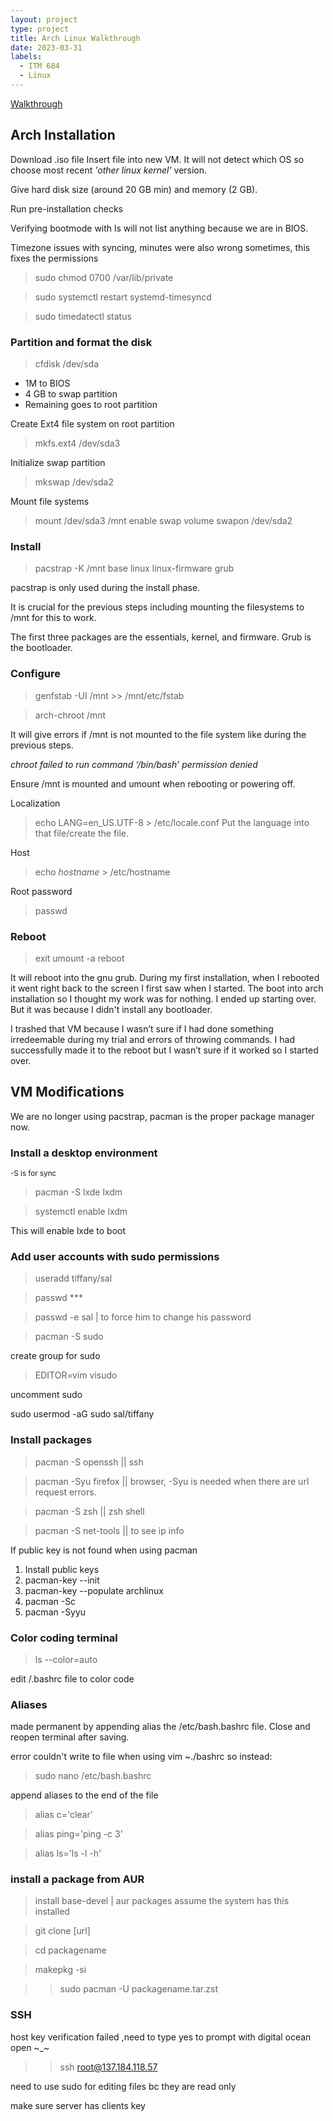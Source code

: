 ```yaml
---
layout: project
type: project
title: Arch Linux Walkthrough
date: 2023-03-31
labels:
  - ITM 684
  - Linux
---
```


[Walkthrough](https://youtu.be/h8iPbtUfVOk)

## Arch Installation
Download .iso file 
Insert file into new VM. It will not detect which OS so choose most recent *'other linux kernel'* version.

Give hard disk size (around 20 GB min) and memory (2 GB).

Run pre-installation checks

Verifying bootmode with ls will not list anything because we are in BIOS. 

Timezone issues with syncing, minutes were also wrong sometimes, this fixes the permissions 
> sudo chmod 0700 /var/lib/private

> sudo systemctl restart systemd-timesyncd

> sudo timedatectl status

### Partition and format the disk
>cfdisk /dev/sda
- 1M to BIOS
- 4 GB to swap partition
- Remaining goes to root partition

Create Ext4 file system on root partition
>mkfs.ext4 /dev/sda3

Initialize swap partition
>mkswap /dev/sda2

Mount file systems
>mount /dev/sda3 /mnt
enable swap volume
>swapon /dev/sda2

### Install
>pacstrap -K /mnt base linux linux-firmware grub 

pacstrap is only used during the install phase. 

It is crucial for the previous steps including mounting the filesystems to /mnt for this to work. 

The first three packages are the essentials, kernel, and firmware. Grub is the bootloader.

### Configure
>genfstab -UI /mnt >> /mnt/etc/fstab

>arch-chroot /mnt

It will give errors if /mnt is not mounted to the file system like during the previous steps.

*chroot failed to run command ‘/bin/bash’ permission denied*

Ensure /mnt is mounted and umount when rebooting or powering off.

Localization
>echo LANG=en_US.UTF-8 > /etc/locale.conf
Put the language into that file/create the file. 

Host
>echo *hostname* > /etc/hostname

Root password
>passwd

### Reboot 
>exit
>umount -a
>reboot

It will reboot into the gnu grub. During my first installation, when I rebooted it went right back to the screen I first saw when I started. The boot into arch installation so I thought my work was for nothing. I ended up starting over. But it was because I didn't install any bootloader. 

I trashed that VM because I wasn’t sure if I had done something irredeemable during my trial and errors of throwing commands. I had successfully made it to the reboot but I wasn’t sure if it worked so I started over. 
## VM Modifications
We are no longer using pacstrap, pacman is the proper package manager now. 

### Install a desktop environment
<sub>-S is for sync</sub>

>pacman -S lxde lxdm

>systemctl enable lxdm

This will enable lxde to boot

### Add user accounts with sudo permissions

>useradd tiffany/sal

>passwd ***

>passwd -e sal | to force him to change his password

>pacman -S sudo

create group for sudo 

>EDITOR=vim visudo 

uncomment sudo 

sudo usermod -aG sudo sal/tiffany

### Install packages
>pacman -S openssh || ssh

>pacman -Syu firefox || browser, -Syu is needed when there are url request errors.

>pacman -S zsh || zsh shell

>pacman -S net-tools || to see ip info


If public key is not found when using pacman
1. Install public keys
2. pacman-key --init
3. pacman-key --populate archlinux
4. pacman -Sc
4. pacman -Syyu

### Color coding terminal

>ls --color=auto

edit /.bashrc file to color code

### Aliases

made permanent by appending alias the /etc/bash.bashrc file. Close and reopen terminal after saving.

error couldn't write to file when using vim ~./bashrc so instead:

>sudo nano /etc/bash.bashrc

append aliases to the end of the file

>alias c='clear'

>alias ping='ping -c 3'

>alias ls='ls -l -h'

### install a package from AUR

>install base-devel | aur packages assume the system has this installed

>git clone [url]

>cd packagename

>makepkg -si 

>>sudo pacman -U packagename.tar.zst

### SSH
host key verification failed ,need to type yes to prompt with digital ocean open ~_~

>>ssh root@137.184.118.57

need to use sudo for editing files bc they are read only

make sure server has clients key

